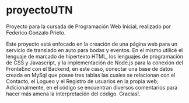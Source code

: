 # proyectoUTN
Proyecto para la cursada de Programación Web Inicial, realizado por Federico Gonzalo Prieto.

Este proyecto está enfocado en la creación de una página web para un servicio de translado en auto para bodas y eventos.
En el mismo utilicé el lenguaje de marcado de hipertexto HTML, los lenguajes de programación de CSS y Javascript, y la implementación de Node.js para la conexión del FronteEnd con el Backend, en este caso, conectar una base de datos creada en MySql que posee tres tablas las cuales se relacionan con el Contacto, el Logueo y el Registro de usuarios en la propia web;
Adicionalmente, en el código se encuentran diversos comentarios para hacer más amena la interpretación del código.
Gracias!.
